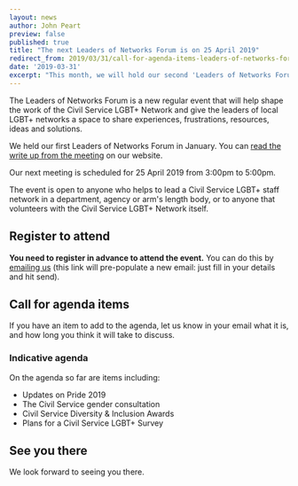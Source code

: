 ```yaml
---
layout: news
author: John Peart
preview: false
published: true
title: "The next Leaders of Networks Forum is on 25 April 2019"
redirect_from: 2019/03/31/call-for-agenda-items-leaders-of-networks-forum
date: '2019-03-31'
excerpt: "This month, we will hold our second 'Leaders of Networks Forum'. If you're a leader of a network, register to attend and submit your agenda items."
---
```


The Leaders of Networks Forum is a new regular event that will help shape the work of the Civil Service LGBT+ Network and give the leaders of local LGBT+ networks a space to share experiences, frustrations, resources, ideas and solutions.

We held our first Leaders of Networks Forum in January. You can [read the write up from the meeting](https://www.civilservice.lgbt/2019/02/06/leaders-of-networks-forum-readout) on our website. 

Our next meeting is scheduled for 25 April 2019 from 3:00pm to 5:00pm.

The event is open to anyone who helps to lead a Civil Service LGBT+ staff network in a department, agency or arm's length body, or to anyone that volunteers with the Civil Service LGBT+ Network itself.

## Register to attend

**You need to register in advance to attend the event.** You can do this by <a href="mailto:info@civilservice.lgbt?subject=Leaders%20of%20Networks%20Forum%3A%20Register%20to%20attend&body=I%20would%20like%20to%20attend%20the%20Leader's%20of%20Networks%20forum.%0A%0AMy%20details%20are%3A%0A%0ANAME%3A%20Your%20name%20here%0ADEPT%3A%20Your%20department%20here%0A%0AThanks">emailing us</a> (this link will pre-populate a new email: just fill in your details and hit send).

## Call for agenda items

If you have an item to add to the agenda, let us know in your email what it is, and how long you think it will take to discuss.

### Indicative agenda

On the agenda so far are items including:

- Updates on Pride 2019
- The Civil Service gender consultation
- Civil Service Diversity & Inclusion Awards
- Plans for a Civil Service LGBT+ Survey

## See you there

We look forward to seeing you there.
